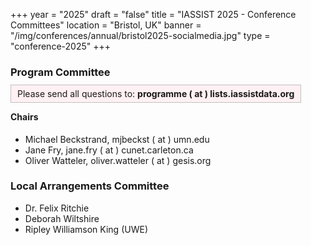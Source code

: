 +++
year = "2025"
draft = "false"
title = "IASSIST 2025 - Conference Committees"
location = "Bristol, UK"
banner = "/img/conferences/annual/bristol2025-socialmedia.jpg"
type = "conference-2025"
+++

### Program Committee

<span style="border:solid silver 1px;background:#fff0f3;padding:5px 10px 5px 10px;">Please send all questions to: **programme ( at ) lists.iassistdata.org**<span>

#### Chairs

- Michael Beckstrand, mjbeckst ( at ) umn.edu
- Jane Fry, jane.fry ( at ) cunet.carleton.ca
- Oliver Watteler, oliver.watteler ( at ) gesis.org

<!--
**Fellows Coordinators**: Florio Orocio Arguillas, Sarah Young

**Workshop Coordinators**: Deborah Wiltshire, Wolfgang Zenk-Moeltgen, Ted Baldwin

**Lightning Talk Coordinator**: Sebastian Karcher

**Session Coordinator**: Jess Hagman

**Papers Competition Coordinator**: Meryl Brodsky

**Poster Coordinator**: Mandy Swygart-Hobaugh

**Birds of a Feather Coordinator**: Stephanie Labou
-->


### Local Arrangements Committee

- Dr. Felix Ritchie
- Deborah Wiltshire
- Ripley Williamson King (UWE)
